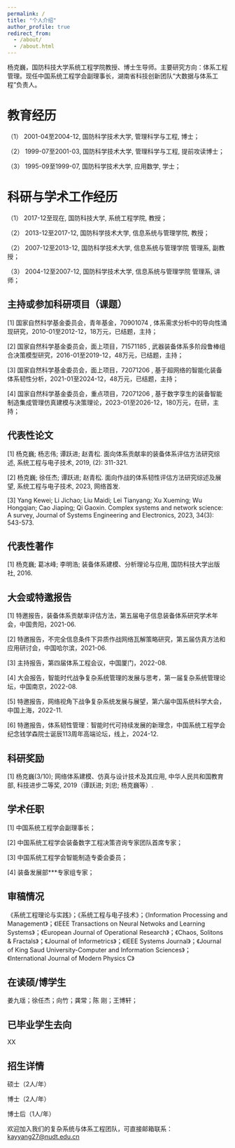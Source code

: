 ```yaml
---
permalink: /
title: "个人介绍"
author_profile: true
redirect_from: 
  - /about/
  - /about.html
---
```


杨克巍，国防科技大学系统工程学院教授、博士生导师。主要研究方向：体系工程管理。现任中国系统工程学会副理事长，湖南省科技创新团队“大数据与体系工程”负责人。

教育经历
======
（1） 2001-04至2004-12, 国防科学技术大学, 管理科学与工程, 博士；

（2） 1999-07至2001-03, 国防科学技术大学, 管理科学与工程, 提前攻读博士；

（3） 1995-09至1999-07, 国防科学技术大学, 应用数学, 学士；

科研与学术工作经历
======

（1） 2017-12至现在, 国防科技大学, 系统工程学院, 教授；

（2） 2013-12至2017-12, 国防科学技术大学, 信息系统与管理学院, 教授；

（2） 2007-12至2013-12, 国防科学技术大学, 信息系统与管理学院 管理系, 副教授；

（3） 2004-12至2007-12, 国防科学技术大学, 信息系统与管理学院 管理系, 讲师；


主持或参加科研项目（课题）
------

[1] 国家自然科学基金委员会，青年基金，70901074 , 体系需求分析中的导向性涌现研究，2010-01至2012-12，18万元，已结题，主持；

[2] 国家自然科学基金委员会，面上项目，71571185 , 武器装备体系多阶段鲁棒组合决策模型研究，2016-01至2019-12，48万元，已结题，主持；

[3] 国家自然科学基金委员会，面上项目，72071206 , 基于超网络的智能化装备体系韧性分析，2021-01至2024-12，48万元，已结题，主持；

[4] 国家自然科学基金委员会，重点项目，72071206 , 基于数字孪生的装备智能制造集成管理仿真建模与决策理论，2023-01至2026-12，180万元，在研，主持；


代表性论文
------
[1] 杨克巍; 杨志伟; 谭跃进; 赵青松. 面向体系贡献率的装备体系评估方法研究综述, 系统工程与电子技术, 2019, (2): 311-321.

[2] 杨克巍; 徐任杰; 谭跃进; 赵青松. 面向作战的体系韧性评估方法研究综述及展望, 系统工程与电子技术, 2023, 网络首发.

[3] Yang Kewei; Li Jichao; Liu Maidi; Lei Tianyang; Xu Xueming; Wu Hongqian; Cao Jiaping; Qi Gaoxin. Complex systems and network science: A survey, Journal of Systems Engineering and Electronics, 2023, 34(3): 543-573.

代表性著作
------
[1] 杨克巍; 葛冰峰; 李明浩; 装备体系建模、分析理论与应用, 国防科技大学出版社, 2016.


大会或特邀报告
------
[1] 特邀报告，装备体系贡献率评估方法，第五届电子信息装备体系研究学术年会，中国贵阳，2021-06.

[2] 特邀报告，不完全信息条件下异质作战网络瓦解策略研究，第五届仿真方法和应用研讨会，中国哈尔滨，2021-06.

[3] 主持报告，第四届体系工程会议，中国厦门，2022-08.

[4] 大会报告，智能时代战争复杂系统管理的发展与思考，第一届复杂系统管理论坛，中国南京，2022-08.

[5] 特邀报告，网络视角下战争复杂系统发展与展望，第六届中国系统科学大会，中国上海，2022-11.

[6] 特邀报告，体系韧性管理：智能时代可持续发展的新理念，中国系统工程学会纪念钱学森院士诞辰113周年高端论坛，线上，2024-12.


科研奖励
------
[1] 杨克巍(3/10); 网络体系建模、仿真与设计技术及其应用, 中华人民共和国教育部, 科技进步二等奖, 2019（谭跃进; 刘忠; 杨克巍等）.


学术任职
------
[1] 中国系统工程学会副理事长；

[2] 中国系统工程学会装备数字工程决策咨询专家团队首席专家；

[3] 中国系统工程学会智能制造专委会委员；

[4] 装备发展部***专家组专家；


审稿情况
------
《系统工程理论与实践》；《系统工程与电子技术》；《Information Processing and Management》；《IEEE Transactions on Neural Netwoks and Learning Systems》；《European Journal of Operational Research》；《Chaos, Solitons & Fractals》；《Journal of Informetrics》；《IEEE Systems Journal》；《Journal of King Saud University-Computer and Information Sciences》；《International Journal of Modern Physics C》


在读硕/博学生
------
姜九瑶；徐任杰；向竹；龚常；陈  刚；王博轩；


已毕业学生去向
------
XX


招生详情
------
硕士（2人/年）

博士（2人/年）

博士后（1人/年）

欢迎加入我们的复杂系统与体系工程团队，可直接邮箱联系：kayyang27@nudt.edu.cn

